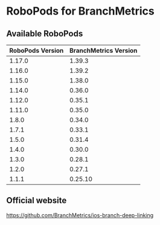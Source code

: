 # RoboPods for BranchMetrics

## Available RoboPods

| RoboPods Version  | BranchMetrics Version |
|-------------------|-----------------------|
| 1.17.0            | 1.39.3                |
| 1.16.0            | 1.39.2                |
| 1.15.0            | 1.38.0                |
| 1.14.0            | 0.36.0                |
| 1.12.0            | 0.35.1                |
| 1.11.0            | 0.35.0                |
| 1.8.0             | 0.34.0                |
| 1.7.1             | 0.33.1                |
| 1.5.0             | 0.31.4                |
| 1.4.0             | 0.30.0                |
| 1.3.0             | 0.28.1                |
| 1.2.0             | 0.27.1                |
| 1.1.1             | 0.25.10               |

## Official website

https://github.com/BranchMetrics/ios-branch-deep-linking
